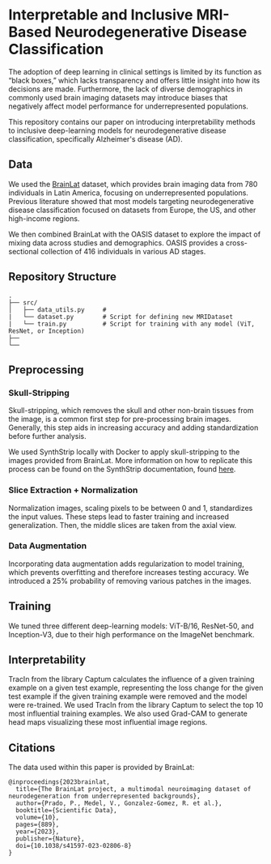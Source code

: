 # Interpretable and Inclusive MRI-Based Neurodegenerative Disease Classification
The adoption of deep learning in clinical settings is limited by its function as “black boxes,” which lacks transparency and offers little insight into
how its decisions are made. Furthermore, the lack of diverse demographics in commonly used brain imaging datasets may introduce biases that negatively
affect model performance for underrepresented populations.

This repository contains our paper on introducing interpretability methods to inclusive deep-learning models for neurodegenerative disease classification,
specifically Alzheimer's disease (AD).

## Data
We used the [BrainLat](https://www.nature.com/articles/s41597-023-02806-8) dataset, which provides brain imaging data from 780 individuals in Latin America, focusing on underrepresented populations. Previous literature
showed that most models targeting neurodegenerative disease classification focused on datasets from Europe, the US, and other high-income regions.

We then combined BrainLat with the OASIS dataset to explore the impact of mixing data across studies and demographics. OASIS provides a cross-sectional collection
of 416 individuals in various AD stages.

## Repository Structure
```
.
├── src/
│   ├── data_utils.py     #
|   └── dataset.py        # Script for defining new MRIDataset
|   └── train.py          # Script for training with any model (ViT, ResNet, or Inception)
├── 
└── 
```

## Preprocessing

### Skull-Stripping
Skull-stripping, which removes the skull and other non-brain tissues from the image, is a common first step for pre-processing brain images. Generally, this step
aids in increasing accuracy and adding standardization before further analysis.

We used SynthStrip locally with Docker to apply skull-stripping to the images provided from BrainLat.
More information on how to replicate this process can be found on the SynthStrip documentation, found [here](https://surfer.nmr.mgh.harvard.edu/docs/synthstrip/).

### Slice Extraction + Normalization
Normalization images, scaling pixels to be between 0 and 1, standardizes the input values. These steps lead to faster training and increased generalization.
Then, the middle slices are taken from the axial view.

### Data Augmentation
Incorporating data augmentation adds regularization to model training, which prevents overfitting and therefore increases testing accuracy. We introduced a 25% probability of removing various patches in the images.

## Training
We tuned three different deep-learning models: ViT-B/16, ResNet-50, and Inception-V3, due to their high performance on the ImageNet benchmark.

## Interpretability
TracIn from the library Captum calculates the influence of a given training example on a given test example, representing the loss change for the given test example if the given training example were removed and the model were re-trained. We used TracIn from the library Captum to select the top 10 most influential training examples. We also used Grad-CAM to generate head maps visualizing these most influential image regions. 

## Citations
The data used within this paper is provided by BrainLat:
```
@inproceedings{2023brainlat,
  title={The BrainLat project, a multimodal neuroimaging dataset of neurodegeneration from underrepresented backgrounds},
  author={Prado, P., Medel, V., Gonzalez-Gomez, R. et al.},
  booktitle={Scientific Data},
  volume={10},
  pages={889},
  year={2023},
  publisher={Nature},
  doi={10.1038/s41597-023-02806-8}
}
```
